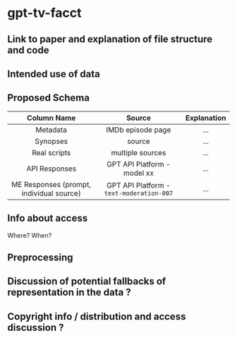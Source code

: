 # gpt-tv-facct

## Link to paper and explanation of file structure and code

## Intended use of data

## Proposed Schema

| Column Name | Source   | Explanation |
| :---:       | :---:    | :---:       |
| Metadata     | IMDb episode page   | ...   |
| Synopses | source | ... |
| Real scripts | multiple sources | ... |
| API Responses     | GPT API Platform - model xx  | ...   |
| ME Responses (prompt, individual source) | GPT API Platform - `text-moderation-007` | ... |

## Info about access
Where? When?

## Preprocessing

## Discussion of potential fallbacks of representation in the data ?

## Copyright info / distribution and access discussion ?

